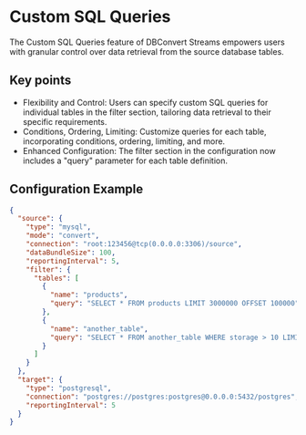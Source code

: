 # Custom SQL Queries

The Custom SQL Queries feature of DBConvert Streams empowers users with granular control over data retrieval from the source database tables.

## Key points

- Flexibility and Control: Users can specify custom SQL queries for individual tables in the filter section, tailoring data retrieval to their specific requirements.
- Conditions, Ordering, Limiting: Customize queries for each table, incorporating conditions, ordering, limiting, and more.
- Enhanced Configuration: The filter section in the configuration now includes a "query" parameter for each table definition.

## Configuration Example

```json
{
  "source": {
    "type": "mysql",
    "mode": "convert",
    "connection": "root:123456@tcp(0.0.0.0:3306)/source",
    "dataBundleSize": 100,
    "reportingInterval": 5,
    "filter": {
      "tables": [
        {
          "name": "products",
          "query": "SELECT * FROM products LIMIT 3000000 OFFSET 100000"
        },
        {
          "name": "another_table",
          "query": "SELECT * FROM another_table WHERE storage > 10 LIMIT 3042"
        }
      ]
    }
  },
  "target": {
    "type": "postgresql",
    "connection": "postgres://postgres:postgres@0.0.0.0:5432/postgres",
    "reportingInterval": 5
  }
}
```
